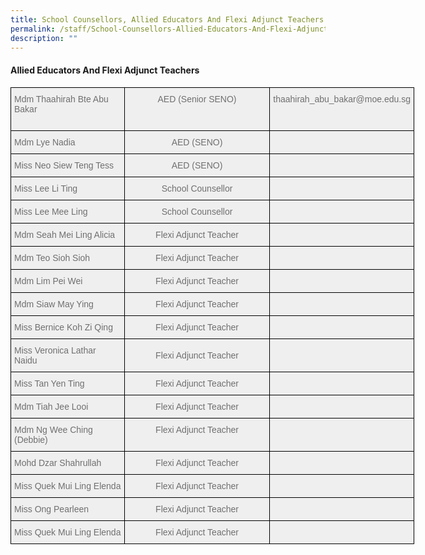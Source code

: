 ```yaml
---
title: School Counsellors, Allied Educators And Flexi Adjunct Teachers
permalink: /staff/School-Counsellors-Allied-Educators-And-Flexi-Adjunct-Teachers/
description: ""
---
```

#### **Allied Educators And Flexi Adjunct Teachers**

<style type="text/css">
.tg  {border-collapse:collapse;border-spacing:0;}
.tg td{border-color:black;border-style:solid;border-width:1px;font-family:Arial, sans-serif;font-size:14px;
  overflow:hidden;padding:10px 5px;word-break:normal;}
.tg th{border-color:black;border-style:solid;border-width:1px;font-family:Arial, sans-serif;font-size:14px;
  font-weight:normal;overflow:hidden;padding:10px 5px;word-break:normal;}
.tg .tg-qarn{background-color:#EFEFEF;color:#6F6F6F;text-align:left;vertical-align:middle}
.tg .tg-a3rt{background-color:#EFEFEF;border-color:inherit;color:#6F6F6F;font-weight:bold;text-align:left;vertical-align:top}
.tg .tg-ksrz{background-color:#EFEFEF;color:#6F6F6F;text-align:center;vertical-align:middle}
.tg .tg-5ytf{background-color:#EFEFEF;color:#6F6F6F;text-align:left;vertical-align:top}
.tg .tg-27m9{background-color:#EFEFEF;color:#6F6F6F;text-align:center;vertical-align:top}
</style>
<table class="tg" style="undefined;table-layout: fixed; width: 646px">
<colgroup>
<col style="width: 209px">
<col style="width: 273px">
<col style="width: 164px">
</colgroup>
<thead>
</thead>
<tbody>
  <tr>
    <td class="tg-5ytf">Mdm Thaahirah Bte Abu Bakar<br><br></td>
    <td class="tg-27m9">AED (Senior SENO)</td>
    <td class="tg-27m9">                thaahirah_abu_bakar@moe.edu.sg</td>
  </tr>
  <tr>
    <td class="tg-5ytf">Mdm Lye Nadia<br></td>
    <td class="tg-27m9"><span style="font-weight:400;font-style:normal;text-decoration:none;color:#6F6F6F;background-color:transparent">AED (SENO)</span></td>
    <td class="tg-27m9"></td>
  </tr>
  <tr>
    <td class="tg-5ytf">Miss Neo Siew Teng Tess <br></td>
    <td class="tg-ksrz"><span style="color:#6F6F6F;background-color:#EFEFEF"> </span>AED (SENO)</td>
    <td class="tg-qarn"><span style="color:#6F6F6F;background-color:#EFEFEF"> </span></td>
  </tr>
  <tr>
    <td class="tg-5ytf">Miss Lee Li Ting <br></td>
    <td class="tg-27m9"> School Counsellor </td>
    <td class="tg-qarn"><span style="color:#6F6F6F;background-color:#EFEFEF"> </span></td>
  </tr>
	 <tr>
    <td class="tg-5ytf">Miss Lee Mee Ling <br></td>
    <td class="tg-27m9"> School Counsellor </td>
    <td class="tg-qarn"><span style="color:#6F6F6F;background-color:#EFEFEF"> </span></td>
  </tr>
  <tr>
    <td class="tg-5ytf">Mdm Seah Mei Ling Alicia</td>
    <td class="tg-ksrz"><span style="color:#6F6F6F;background-color:#EFEFEF"> </span>Flexi Adjunct Teacher</td>
    <td class="tg-qarn"><span style="color:#6F6F6F;background-color:#EFEFEF"> </span></td>
  </tr>
  <tr>
    <td class="tg-5ytf">Mdm Teo Sioh Sioh </td>
    <td class="tg-ksrz"><span style="color:#6F6F6F;background-color:#EFEFEF"> </span>Flexi Adjunct Teacher</td>
    <td class="tg-qarn"><span style="color:#6F6F6F;background-color:#EFEFEF"> </span></td>
  </tr>
  <tr>
    <td class="tg-5ytf">Mdm Lim Pei Wei  </td>
    <td class="tg-ksrz"><span style="color:#6F6F6F;background-color:#EFEFEF"> </span>Flexi Adjunct Teacher</td>
    <td class="tg-qarn"><span style="color:#6F6F6F;background-color:#EFEFEF"> </span></td>
  </tr>
 <tr>
    <td class="tg-5ytf">Mdm Siaw May Ying </td>
    <td class="tg-ksrz"><span style="color:#6F6F6F;background-color:#EFEFEF">    </span>Flexi Adjunct Teacher</td>
    <td class="tg-qarn"><span style="color:#6F6F6F;background-color:#EFEFEF"> </span></td>
  </tr>
  <tr>
    <td class="tg-5ytf">Miss Bernice Koh Zi Qing  </td>
    <td class="tg-ksrz"><span style="color:#6F6F6F;background-color:#EFEFEF">    </span>Flexi Adjunct Teacher</td>
    <td class="tg-5ytf"> </td>
  </tr>
  <tr>
    <td class="tg-5ytf">Miss Veronica Lathar Naidu</td>
    <td class="tg-ksrz"><span style="color:#6F6F6F;background-color:#EFEFEF">  </span>Flexi Adjunct Teacher</td>
    <td class="tg-qarn"><span style="color:#6F6F6F;background-color:#EFEFEF"> </span></td>
  </tr>
  <tr>
    <td class="tg-5ytf">Miss Tan Yen Ting</td>
    <td class="tg-27m9"> Flexi Adjunct Teacher</td>
    <td class="tg-qarn"><span style="color:#6F6F6F;background-color:#EFEFEF"> </span></td>
  </tr>
  <tr>
    <td class="tg-5ytf">Mdm Tiah Jee Looi </td>
    <td class="tg-27m9">Flexi Adjunct Teacher</td>
    <td class="tg-qarn"><span style="color:#6F6F6F;background-color:#EFEFEF"> </span></td>
  </tr>
  <tr>
    <td class="tg-5ytf">Mdm Ng Wee Ching (Debbie)  </td>
    <td class="tg-27m9">Flexi Adjunct Teacher<span style="background-color:#EFEFEF"> </span></td>
    <td class="tg-qarn"><span style="color:#6F6F6F;background-color:#EFEFEF"> </span></td>
  </tr>
  <tr>
    <td class="tg-5ytf">Mohd Dzar Shahrullah<span style="color:#6F6F6F;background-color:#EFEFEF"> </span></td>
    <td class="tg-27m9">Flexi Adjunct Teacher </td>
    <td class="tg-qarn"><span style="color:#6F6F6F;background-color:#EFEFEF"> </span></td>
  </tr>
	<tr>
    <td class="tg-5ytf">Miss Quek Mui Ling Elenda<span style="color:#6F6F6F;background-color:#EFEFEF"> </span></td>
    <td class="tg-27m9">Flexi Adjunct Teacher </td>
    <td class="tg-qarn"><span style="color:#6F6F6F;background-color:#EFEFEF"> </span></td>
  </tr>
	<tr>
    <td class="tg-5ytf">Miss Ong Pearleen<span style="color:#6F6F6F;background-color:#EFEFEF"> </span></td>
    <td class="tg-27m9">Flexi Adjunct Teacher </td>
    <td class="tg-qarn"><span style="color:#6F6F6F;background-color:#EFEFEF"> </span></td>
  </tr>
	<tr>
    <td class="tg-5ytf">Miss Quek Mui Ling Elenda<span style="color:#6F6F6F;background-color:#EFEFEF"> </span></td>
    <td class="tg-27m9">Flexi Adjunct Teacher </td>
    <td class="tg-qarn"><span style="color:#6F6F6F;background-color:#EFEFEF"> </span></td>
  </tr>
</tbody>
</table>